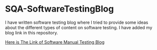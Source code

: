 # SQA-SoftwareTestingBlog
I have written software testing blog where I tried to provide some ideas about the different types of content on software testing. I have added my blog link in this repository.

[Here is The Link of Software Manual Testing Blog](https://shantokumarsaha.blogspot.com/2023/03/software-testing.html)
